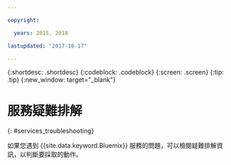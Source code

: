 ```yaml
---

copyright:

  years: 2015, 2018

lastupdated: "2017-10-17"  

---
```


{:shortdesc: .shortdesc}
{:codeblock: .codeblock}
{:screen: .screen}
{:tip: .tip}
{:new_window: target="_blank"}

# 服務疑難排解
{: #services_troubleshooting}

如果您遇到 {{site.data.keyword.Bluemix}} 服務的問題，可以檢閱疑難排解資訊，以判斷要採取的動作。
